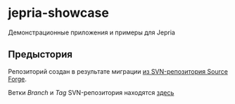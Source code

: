 # jepria-showcase

Демонстрационные приложения и примеры для Jepria

## Предыстория
Репозиторий создан в результате миграции [из SVN-репозитория Source Forge](https://sourceforge.net/p/javaenterpriseplatform/svn/HEAD/tree/).

Ветки *Branch* и *Tag* SVN-репозитория находятся [здесь](https://sourceforge.net/p/javaenterpriseplatform/svn/HEAD/tree/Module/JepRiaShowcase/)

